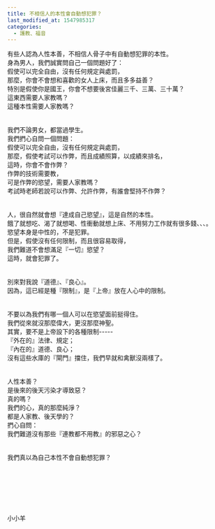 ```yaml
---
title: 不相信人的本性會自動想犯罪？
last_modified_at: 1547985317
categories:
  - 護教、福音
---
```


有些人認為人性本善，不相信人骨子中有自動想犯罪的本性。<br><!--more-->身為男人，我們誠實問自己一個問題好了：<br>假使可以完全自由，沒有任何規定與處罰，<br>那麼，你會不會想和喜歡的女人上床，而且多多益善？<br>特別是假使你是國王，你會不想要後宮佳麗三千、三萬、三十萬？<br>這東西需要人家教嗎？<br>這種本性需要人家教嗎？<br><br><br>我們不論男女，都當過學生。<br>我們捫心自問一個問題：<br>假使可以完全自由，沒有任何規定與處罰， <br>那麼，假使考試可以作弊，而且成績照算，以成績來排名，<br>這時，你會不會作弊？<br>作弊的技術需要教，<br>可是作弊的慾望，需要人家教嗎？<br>考試時老師若說可以作弊、允許作弊，有誰會堅持不作弊？<br><br><br>人，很自然就會想『達成自己慾望』，這是自然的本性。<br>餓了就想吃、渴了就想喝、性衝動就想上床、不用努力工作就有很多錢、、、。<br>慾望本身是中性的，不是犯罪。<br>但是，假使沒有任何限制，而且很容易取得，<br>我們難道不會想滿足『一切』慾望？<br>這時，就會犯罪了。<br><br><br>別來對我說『道德』、『良心』。<br>因為，這已經是種『限制』，是『上帝』放在人心中的限制。<br><br><br>不要以為我們有哪一個人可以在慾望面前挺得住。<br>我們從來就沒那麼偉大，更沒那麼神聖。<br>其實，要不是上帝設下的各種限制-----<br>『外在的』法律、規定；<br>『內在的』道德、良心；<br>沒有這些水庫的『閘門』擋住，我們早就和禽獸沒兩樣了。<br><br><br>人性本善？<br>是後來的後天污染才導致惡？<br>真的嗎？<br>我們的心，真的那麼純淨？<br>都是人家教、後天學的？<br>捫心自問：<br>我們難道沒有那些『連教都不用教』的邪惡之心？<br><br><br>我們真以為自己本性不會自動想犯罪？<br><br><br><br><br><br><br><br>小小羊<br><br><br><br>
